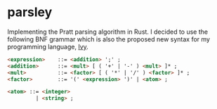 # parsley

Implementing the Pratt parsing algorithm in Rust. I decided to use the 
following BNF grammar which is also the proposed new syntax for my programming
language, [Ivy](https://github.com/gtr/ivy).

```html
<expression>    ::= <addition> ';' ;
<addition>      ::= <mult> [ ( '+' | '-' ) <mult> ]* ;
<mult>          ::= <factor> [ ( '*' | '/' ) <factor> ]* ;
<factor>        ::= '(' <expression> ')' | <atom> ;

<atom> ::= <integer>
         | <string> ;
```
